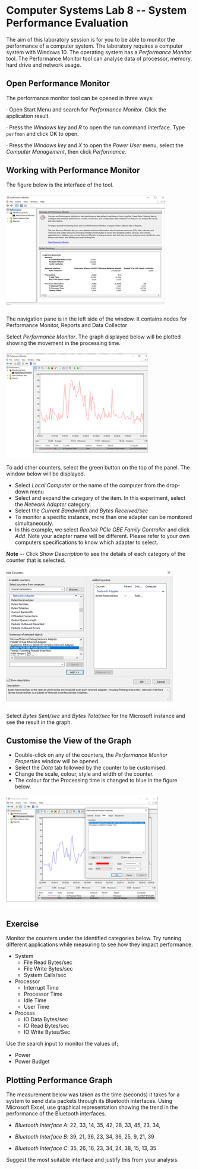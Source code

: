 # Computer Systems Lab 8 -- System Performance Evaluation

The aim of this laboratory session is for you to be able to monitor the performance of a computer system. The laboratory requires a computer system with Windows 10. The operating system has a *Performance Monitor* tool. The Performance Monitor tool can analyse data of processor, memory, hard drive and network usage.

## Open Performance Monitor

The performance monitor tool can be opened in three ways:

·   Open Start Menu  and search for *Performance Monitor*. Click the application result.

·   Press the *Windows key* and *R* to open the run command interface. Type `perfmon` and click OK to open.

·   Press the *Windows key* and *X* to open the *Power User* menu, select the *Computer Management*, then click *Performance*.

## Working with Performance Monitor

The figure below is the interface of the tool.

![img](clip_image002.png)

The navigation pane is in the left side of the window. It contains nodes for Performance Monitor, Reports and Data Collector

Select *Performance Monitor*. The graph displayed below will be plotted showing the movement in the processing time. 

![img](clip_image005.png)

To add other counters, select the green button on the top of the panel. The window below will be displayed. 

- Select *Local Computer* or the name of the computer from the drop-down menu
- Select and expand the category of the item. In this experiment, select the *Network Adapter* category.
- Select the *Current Bandwidth* and *Bytes Received/sec*
- To monitor a specific instance, more than one adapter can be monitored simultaneously.
- In this example, we select *Realtek PCIe GBE Family Controller* and click *Add*. Note your adapter name will be different. Please refer to your own computers specifications to know which adapter to select.

**Note** -- Click *Show Description* to see the details of each category of the counter that is selected. 

![img](clip_image007.png)

Select *Bytes Sent/sec* and *Bytes Total/sec* for the Microsoft instance and see the result in the graph. 

## Customise the View of the Graph

- Double-click on any of the counters, the *Performance Monitor Properties* window will be opened.
- Select the *Data* tab followed by the counter to be customised.
- Change the scale, colour, style and width of the counter.
- The colour for the Processing time is changed to blue in the figure below.

![img](clip_image009.png)

## Exercise

Monitor the counters under the identified categories below. Try running different applications while measuring to see how they impact performance.

- System
  - File Read Bytes/sec
  - File Write Bytes/sec
  - System Calls/sec
- Processor
  - Interrupt Time
  - Processor Time
  - Idle Time
  - User Time
- Process
  - IO Data Bytes/sec
  - IO Read Bytes/sec
  - IO Write Bytes/Sec

Use the search input to monitor the values of;

- Power
- Power Budget

## Plotting Performance Graph

The measurement below was taken as the time (seconds) it takes for a system to send data packets through its Bluetooth interfaces. Using Microsoft Excel, use graphical representation showing the trend in the performance of the Bluetooth interfaces.

- *Bluetooth Interface A*: 22, 33, 14, 35, 42, 28, 33, 45, 23, 34, 

- *Bluetooth Interface B*: 39, 21, 36, 23, 34, 36, 25, 9, 21, 39
- *Bluetooth Interface C*: 35, 26, 16, 23, 34, 24, 38, 15, 13, 35

Suggest the most suitable interface and justify this from your analysis. 

